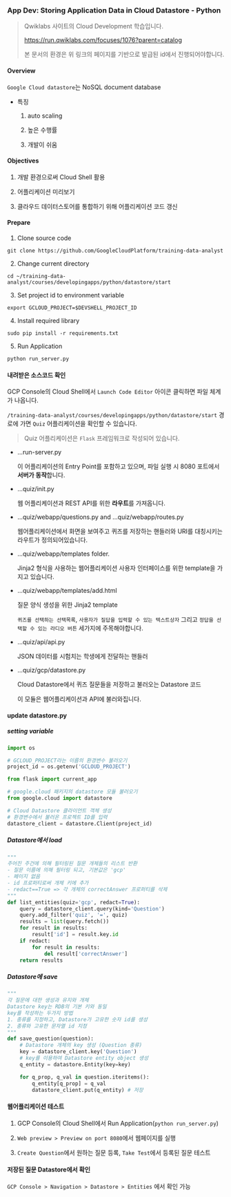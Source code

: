 ### App Dev: Storing Application Data in Cloud Datastore - Python

>
> Qwiklabs 사이트의 Cloud Development 학습입니다.
>
> https://run.qwiklabs.com/focuses/1076?parent=catalog
> 
> 본 문서의 환경은 위 링크의 페이지를 기반으로 발급된 id에서 진행되어야합니다. 
>

#### Overview

`Google Cloud datastore`는 NoSQL document database

- 특징

    1. auto scaling

    2. 높은 수행률

    3. 개발이 쉬움


#### Objectives

1. 개발 환경으로써 Cloud Shell 활용

2. 어플리케이션 미리보기

3. 클라우드 데이터스토어를 통합하기 위해 어플리케이션 코드 갱신


#### Prepare

1. Clone source code

```
git clone https://github.com/GoogleCloudPlatform/training-data-analyst
```

2. Change current directory 

```
cd ~/training-data-analyst/courses/developingapps/python/datastore/start
```

3. Set project id to environment variable

```
export GCLOUD_PROJECT=$DEVSHELL_PROJECT_ID
```

4. Install required library

```
sudo pip install -r requirements.txt
```

5. Run Application

```
python run_server.py
```


#### 내려받은 소스코드 확인

GCP Console의 Cloud Shell에서 `Launch Code Editor` 아이콘 클릭하면 파일 체계가 나옵니다.

`/training-data-analyst/courses/developingapps/python/datastore/start` 경로에 가면 `Quiz` 어플리케이션을 확인할 수 있습니다.

> Quiz 어플리케이션은 `Flask` 프레임워크로 작성되어 있습니다.

- ...run-server.py

    이 어플리케이션의 Entry Point를 포함하고 있으며, 파일 실행 시 8080 포트에서 **서버가 동작**합니다.

- ...quiz/init.py

    웹 어플리케이션과 REST API를 위한 **라우트**를 가져옵니다.

- ...quiz/webapp/questions.py and ...quiz/webapp/routes.py

    웹어플리케이션에서 화면을 보여주고 퀴즈를 저장하는 핸들러와 URI를 대칭시키는 라우트가 정의되어있습니다.

- ...quiz/webapp/templates folder.

    Jinja2 형식을 사용하는 웹어플리케이션 사용자 인터페이스를 위한 template을 가지고 있습니다.

- ...quiz/webapp/templates/add.html

    질문 양식 생성을 위한 Jinja2 template

    `퀴즈를 선택하는 선택목록`, `사용자가 질답을 입력할 수 있는 텍스트상자` 그리고 `정답을 선택할 수 있는 라디오 버튼` 세가지에 주목해야합니다.

- ...quiz/api/api.py

    JSON 데이터를 시험치는 학생에게 전달하는 핸들러

- ...quiz/gcp/datastore.py

    Cloud Datastore에서 퀴즈 질문들을 저장하고 불러오는 Datastore 코드
    
    이 모듈은 웹어플리케이션과 API에 불러와집니다.


#### update datastore.py

##### setting variable

```python
import os

# GCLOUD_PROJECT라는 이름의 환경변수 불러오기
project_id = os.getenv('GCLOUD_PROJECT')

from flask import current_app

# google.cloud 패키지의 datastore 모듈 불러오기
from google.cloud import datastore

# Cloud Datastore 클라이언트 객체 생성
# 환경변수에서 불러온 프로젝트 ID를 입력 
datastore_client = datastore.Client(project_id)
```

#####  Datastore에서 load

```python
"""
주어진 주건에 의해 필터링된 질문 개체들의 리스트 반환
- 질문 이름에 의해 필터링 되고, 기본값은 'gcp'
- 페이지 없음
- id 프로퍼티로써 개체 키에 추가
- redact==True => 각 개체의 correctAnswer 프로퍼티를 삭제 
"""
def list_entities(quiz='gcp', redact=True):
    query = datastore_client.query(kind='Question')
    query.add_filter('quiz', '=', quiz)
    results = list(query.fetch())
    for result in results:
        result['id'] = result.key.id
    if redact:
        for result in results:
            del result['correctAnswer']
    return results
```

##### Datastore에 save

```python
"""
각 질문에 대한 생성과 유지와 개체
Datastore key는 RDB의 기본 키와 동일
key를 작성하는 두가지 방법
1. 종류를 지정하고, Datastore가 고유한 숫자 id를 생성
2. 종류와 고유한 문자열 id 지정
"""
def save_question(question):
    # Datastore 개체의 key 생성 (Question 종류)
    key = datastore_client.key('Question')
    # key를 이용하여 Datastore entity object 생성
    q_entity = datastore.Entity(key=key)

    for q_prop, q_val in question.iteritems():
        q_entity[q_prop] = q_val
        datastore_client.put(q_entity) # 저장
```

#### 웹어플리케이션 테스트

1. GCP Console의 Cloud Shell에서 Run Application(`python run_server.py`)

2. `Web preview > Preview on port 8080`에서 웹페이지를 실행

3. `Create Question`에서 원하는 질문 등록, `Take Test`에서 등록된 질문 테스트


#### 저장된 질문 Datastore에서 확인

`GCP Console > Navigation > Datastore > Entities` 에서 확인 가능
